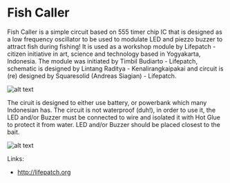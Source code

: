 # Fish Caller 
Fish Caller is a simple circuit based on 555 timer chip IC that is designed as a low frequency oscillator to be used to modulate LED and piezzo buzzer to attract fish during fishing! It is used as a workshop module by Lifepatch - citizen initiative in art, science and technology based in Yogyakarta, Indonesia. The module was initiated by Timbil Budiarto - Lifepatch, schematic is designed by Lintang Raditya - Kenalirangkaipakai and circuit is (re) designed by Squaresolid (Andreas Siagian) - Lifepatch. 

![alt text](https://github.com/squaresolid/fish-caller/blob/master/Fish%20Caller%20part%20placement.png?raw=true)

The ciruit is designed to either use battery, or powerbank which many Indonesian has. The circuit is not waterproof (duh!), in order to use it, the LED and/or Buzzer must be connected to wire and isolated it with Hot Glue to protect it from water. LED and/or Buzzer should be placed closest to the bait.

![alt text](http://lifepatch.org/Workshop_Pemanggil_Ikan_-_JRP_2014#/media/File:Workshop_Fish_Caller_Jogja_River_Project_2014.jpg)

Links:
* http://lifepatch.org
